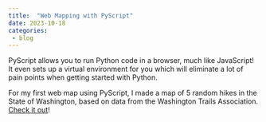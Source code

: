 ```yaml
---
title:  "Web Mapping with PyScript"
date: 2023-10-18
categories: 
 - blog
---
```


PyScript allows you to run Python code in a browser, much like JavaScript! It even sets up a virtual environment for you which will eliminate a lot of pain points when getting started with Python.

For my first web map using PyScript, I made a map of 5 random hikes in the State of Washington, based on data from the Washington Trails Association. [Check it out](https://cheaton.pyscriptapps.com/5-random-hikes-in-washington-state/latest/)!